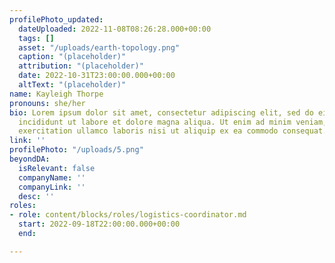 ```yaml
---
profilePhoto_updated:
  dateUploaded: 2022-11-08T08:26:28.000+00:00
  tags: []
  asset: "/uploads/earth-topology.png"
  caption: "(placeholder)"
  attribution: "(placeholder)"
  date: 2022-10-31T23:00:00.000+00:00
  altText: "(placeholder)"
name: Kayleigh Thorpe
pronouns: she/her
bio: Lorem ipsum dolor sit amet, consectetur adipiscing elit, sed do eiusmod tempor
  incididunt ut labore et dolore magna aliqua. Ut enim ad minim veniam, quis nostrud
  exercitation ullamco laboris nisi ut aliquip ex ea commodo consequat.
link: ''
profilePhoto: "/uploads/5.png"
beyondDA:
  isRelevant: false
  companyName: ''
  companyLink: ''
  desc: ''
roles:
- role: content/blocks/roles/logistics-coordinator.md
  start: 2022-09-18T22:00:00.000+00:00
  end: 

---
```

